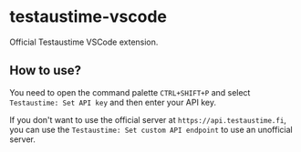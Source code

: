 # testaustime-vscode

Official Testaustime VSCode extension.

## How to use?

You need to open the command palette `CTRL+SHIFT+P` and select `Testaustime: Set API key` and then enter your API key.

If you don't want to use the official server at `https://api.testaustime.fi`, you can use the `Testaustime: Set custom API endpoint` to use an unofficial server.